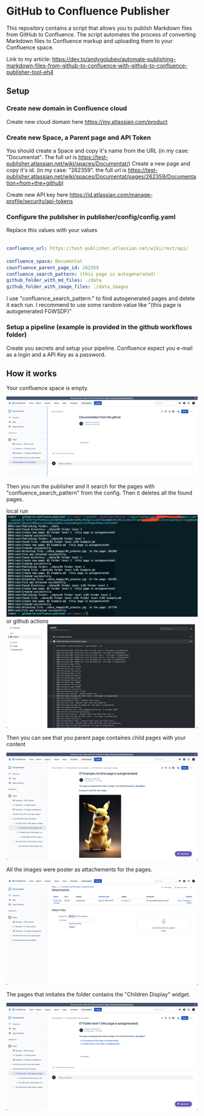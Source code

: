 # GitHub to Confluence Publisher

This repository contains a script that allows you to publish Markdown files from GitHub to Confluence. The script automates the process of converting Markdown files to Confluence markup and uploading them to your Confluence space.

Link to my article: https://dev.to/andygolubev/automate-publishing-markdown-files-from-github-to-confluence-with-github-to-confluence-publisher-tool-eh4

## Setup

### Create new domain in Confluence cloud
Create new cloud domain here https://my.atlassian.com/product

### Create new Space, a Parent page and API Token
You should create a Space and copy it's name from the URL (in my case: "Documentat". The full url is https://test-publisher.atlassian.net/wiki/spaces/Documentat/)
Create a new page and copy it's id. (in my case: "262359". the full url is https://test-publisher.atlassian.net/wiki/spaces/Documentat/pages/262359/Documentation+from+the+github)

Create new API key here https://id.atlassian.com/manage-profile/security/api-tokens

### Configure the publisher in publisher/config/config.yaml

Replace this values with your values

``` yaml

confluence_url: https://test-publisher.atlassian.net/wiki/rest/api/

confluence_space: Documentat 
counfluence_parent_page_id: 262359
confluence_search_pattern: (this page is autogenerated)
github_folder_with_md_files: ./data
github_folder_with_image_files: ./data_images

```

I use "confluence_search_pattern:" to find autogenerated pages and delete it each run. I recommend to use some random value like "(this page is autogenerated FGWSDF)"


### Setup a pipeline (example is provided in the github workflows folder)

Create you secrets and setup your pipeline.
Confluence expect you e-mail as a login and a API Key as a password.


## How it works

Your confluence space is empty.

![space](/publisher_doc/Screenshot_01.png)

Then you run the publisher and it search for the pages with "confluence_search_pattern" from the config.
Then it deletes all the found pages.

local run
![local run](/publisher_doc/Screenshot_02.png)
or github actions
![github](/publisher_doc/Screenshot_03.png)

Then you can see that you parent page containes child pages with your content

![structure](/publisher_doc/Screenshot_04.png)

All the images were poster as attachements for the pages.

![attachements](/publisher_doc/Screenshot_05.png)

The pages that imitates the folder contains the "Children Display" widget.

![widget](/publisher_doc/Screenshot_06.png)